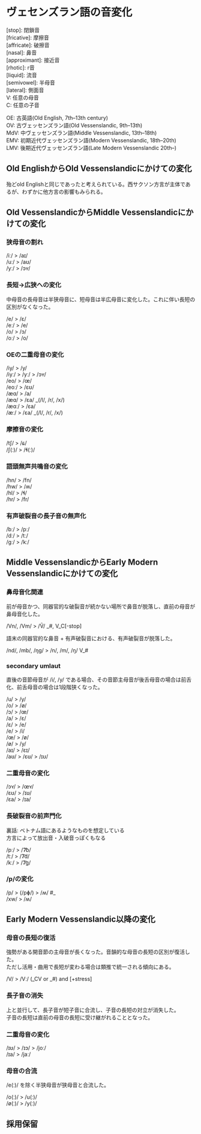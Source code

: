 # ヴェセンズラン語の音変化

\[stop\]: 閉鎖音  
\[fricative\]: 摩擦音  
\[affricate\]: 破擦音  
\[nasal\]: 鼻音  
\[approximant\]: 接近音  
\[rhotic\]: r音  
\[liquid\]: 流音  
\[semivowel\]: 半母音  
\[lateral\]: 側面音  
V: 任意の母音  
C: 任意の子音

OE: 古英語(Old English, 7th–13th century)  
OV: 古ヴェッセンズラン語(Old Vessenslandic, 9th–13th)  
MdV: 中ヴェッセンズラン語(Middle Vessenslandic, 13th–18th)  
EMV: 初期近代ヴェッセンズラン語(Modern Vessenslandic, 18th–20th)  
LMV: 後期近代ヴェッセンズラン語(Late Modern Vessenslandic 20th–)

## Old EnglishからOld Vessenslandicにかけての変化

殆どold Englishと同じであったと考えられている。西サクソン方言が主体であるが、わずかに他方言の影響もみられる。


## Old VessenslandicからMiddle Vessenslandicにかけての変化

### 狭母音の割れ

/iː/ > /aɪ/  
/uː/ > /aʊ/  
/yː/ > /ɔʏ/

### 長短→広狭への変化

中母音の長母音は半狭母音に、短母音は半広母音に変化した。これに伴い長短の区別がなくなった。

/e/ > /ɛ/  
/eː/ > /e/  
/o/ > /ɔ/  
/oː/ > /o/

### OEの二重母音の変化

/iy/ > /y/  
/iyː/ > /yː/ > /ɔʏ/  
/eo/ > /œ/  
/eoː/ > /ɛʊ/  
/æɑ/ > /a/  
/æɑ/ > /ɛa/ \_(/l/, /r/, /x/)  
/æɑː/ > /ɛa/  
/æː/ > /ɛa/ \_(/l/, /r/, /x/)

### 摩擦音の変化

/tʃ/ > /ɕ/  
/ʃ(ː)/ > /ɬ(ː)/

### 語頭無声共鳴音の変化

/hn/ > /fn/  
/hw/ > /ʍ/  
/hl/ > /ɬ/  
/hr/ > /fr/

### 有声破裂音の長子音の無声化

/bː/ > /pː/  
/dː/ > /tː/  
/ɡː/ > /kː/

## Middle VessenslandicからEarly Modern Vessenslandicにかけての変化

### 鼻母音化関連

前が母音かつ、同器官的な破裂音が続かない場所で鼻音が脱落し、直前の母音が鼻母音化した。

/Vn/, /Vm/ > /Ṽ/ \_\#, V\_C\[-stop\]

語末の同器官的な鼻音 + 有声破裂音における、有声破裂音が脱落した。

/nd/, /mb/, /ŋɡ/ > /n/, /m/, /ŋ/ V\_\#  

### secondary umlaut

直後の音節母音が /i/, /y/ である場合、その音節主母音が後舌母音の場合は前舌化、前舌母音の場合は1段階狭くなった。

/u/ > /y/  
/o/ > /ø/  
/ɔ/ > /œ/  
/a/ > /ɛ/  
/ɛ/ > /e/  
/e/ > /i/  
/œ/ > /ø/  
/ø/ > /y/  
/aɪ/ > /ɛɪ/  
/aʊ/ > /ɛʊ/ > /ɪʊ/

### 二重母音の変化

/ɔʏ/ > /œʏ/  
/ɛʊ/ > /ɪʊ/  
/ɛa/ > /ɪa/

### 長破裂音の前声門化

裏話: ベトナム語にあるようなものを想定している  
方言によって放出音・入破音っぽくもなる

/pː/ > /ʔ͡b/  
/tː/ > /ʔ͡d/  
/kː/ > /ʔ͡ɡ/

### /p/の変化

/p/ > (/pɸ/) > /ʍ/ \#\_  
/xw/ > /ʍ/

## Early Modern Vessenslandic以降の変化

### 母音の長短の復活

強勢がある開音節の主母音が長くなった。音韻的な母音の長短の区別が復活した。  
ただし活用・曲用で長短が変わる場合は類推で統一される傾向にある。

/V/ > /Vː/ (\_CV or \_\#) and \[+stress\]

### 長子音の消失

上と並行して、長子音が短子音に合流し、子音の長短の対立が消失した。  
子音の長短は直前の母音の長短に受け継がれることとなった。

### 二重母音の変化

/ɪʊ/ > /ɪɔ/ > /joː/  
/ɪa/ > /jaː/

### 母音の合流

/e(ː)/ を除く半狭母音が狭母音と合流した。

/o(ː)/ > /u(ː)/  
/ø(ː)/ > /y(ː)/

## 採用保留


